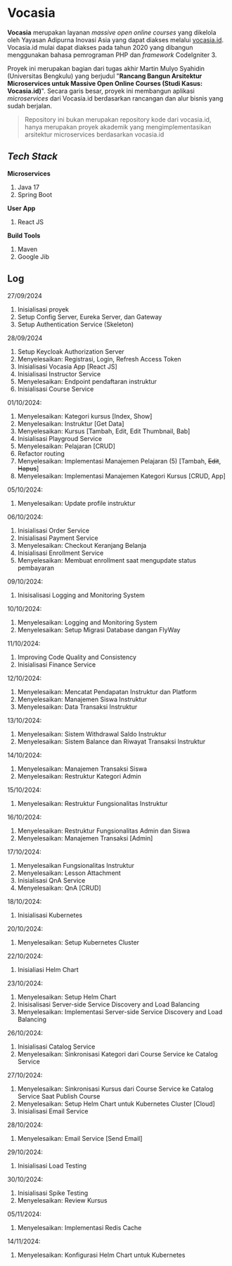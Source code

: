 # Vocasia
**Vocasia** merupakan layanan *massive open online courses* yang dikelola oleh Yayasan Adipurna Inovasi Asia yang dapat diakses melalui [vocasia.id](https://vocasia.id). Vocasia.id mulai dapat diakses pada tahun 2020 yang dibangun menggunakan bahasa pemrograman PHP dan *framework* CodeIgniter 3.

Proyek ini merupakan bagian dari tugas akhir Martin Mulyo Syahidin (Universitas Bengkulu) yang berjudul "**Rancang Bangun Arsitektur Microservices untuk Massive Open Online Courses (Studi Kasus: Vocasia.id)**". Secara garis besar, proyek ini membangun aplikasi *microservices* dari Vocasia.id berdasarkan rancangan dan alur bisnis yang sudah berjalan.

> Repository ini bukan merupakan repository kode dari vocasia.id, hanya merupakan proyek akademik yang mengimplementasikan arsitektur microservices berdasarkan vocasia.id

## *Tech Stack*
**Microservices**
1. Java 17
2. Spring Boot

**User App**
1. React JS

**Build Tools**
1. Maven
2. Google Jib

## Log
27/09/2024
1. Inisialisasi proyek
2. Setup Config Server, Eureka Server, dan Gateway
3. Setup Authentication Service (Skeleton)

28/09/2024
1. Setup Keycloak Authorization Server
2. Menyelesaikan: Registrasi, Login, Refresh Access Token
3. Inisialisasi Vocasia App [React JS]
4. Inisialisasi Instructor Service
5. Menyelesaikan: Endpoint pendaftaran instruktur
6. Inisialisasi Course Service

01/10/2024:
1. Menyelesaikan: Kategori kursus [Index, Show]
2. Menyelesaikan: Instruktur [Get Data]
3. Menyelesaikan: Kursus [Tambah, Edit, Edit Thumbnail, Bab]
4. Inisialisasi Playgroud Service
5. Menyelesaikan: Pelajaran [CRUD]
6. Refactor routing
7. Menyelesaikan: Implementasi Manajemen Pelajaran (5) [Tambah, ~~Edit~~, ~~Hapus~~]
8. Menyelesaikan: Implementasi Manajemen Kategori Kursus [CRUD, App]

05/10/2024:
1. Menyelesaikan: Update profile instruktur

06/10/2024:
1. Inisialisasi Order Service
2. Inisialisasi Payment Service
3. Menyelesaikan: Checkout Keranjang Belanja
4. Inisialisasi Enrollment Service
5. Menyelesaikan: Membuat enrollment saat mengupdate status pembayaran

09/10/2024:
1. Inisisalisasi Logging and Monitoring System

10/10/2024:
1. Menyelesaikan: Logging and Monitoring System
2. Menyelesaikan: Setup Migrasi Database dangan FlyWay

11/10/2024:
1. Improving Code Quality and Consistency
2. Inisialisasi Finance Service

12/10/2024:
1. Menyelesaikan: Mencatat Pendapatan Instruktur dan Platform
2. Menyelesaikan: Manajemen Siswa Instruktur
3. Menyelesaikan: Data Transaksi Instruktur

13/10/2024:
1. Menyelesaikan: Sistem Withdrawal Saldo Instruktur
2. Menyelesaikan: Sistem Balance dan Riwayat Transaksi Instruktur

14/10/2024:
1. Menyelesaikan: Manajemen Transaksi Siswa
2. Menyelesaikan: Restruktur Kategori Admin

15/10/2024:
1. Menyelesaikan: Restruktur Fungsionalitas Instruktur

16/10/2024:
1. Menyelesaikan: Restruktur Fungsionalitas Admin dan Siswa
2. Menyelesaikan: Manajemen Transaksi [Admin]

17/10/2024:
1. Menyelesaikan Fungsionalitas Instruktur
2. Menyelesaikan: Lesson Attachment
3. Inisialisasi QnA Service
4. Menyelesaikan: QnA [CRUD]

18/10/2024:
1. Inisialisasi Kubernetes

20/10/2024:
1. Menyelesaikan: Setup Kubernetes Cluster

22/10/2024:
1. Inisialiasi Helm Chart

23/10/2024:
1. Menyelesaikan: Setup Helm Chart
2. Inisisalisasi Server-side Service Discovery and Load Balancing
3. Menyelesaikan: Implementasi Server-side Service Discovery and Load Balancing

26/10/2024:
1. Inisialisasi Catalog Service
2. Menyelesaikan: Sinkronisasi Kategori dari Course Service ke Catalog Service

27/10/2024:
1. Menyelesaikan: Sinkronisasi Kursus dari Course Service ke Catalog Service Saat Publish Course
2. Menyelesaikan: Setup Helm Chart untuk Kubernetes Cluster [Cloud]
3. Inisialisasi Email Service

28/10/2024:
1. Menyelesaikan: Email Service [Send Email]

29/10/2024:
1. Inisialisasi Load Testing

30/10/2024:
1. Inisialisasi Spike Testing
2. Menyelesaikan: Review Kursus

05/11/2024:
1. Menyelesaikan: Implementasi Redis Cache

14/11/2024:
1. Menyelesaikan: Konfigurasi Helm Chart untuk Kubernetes